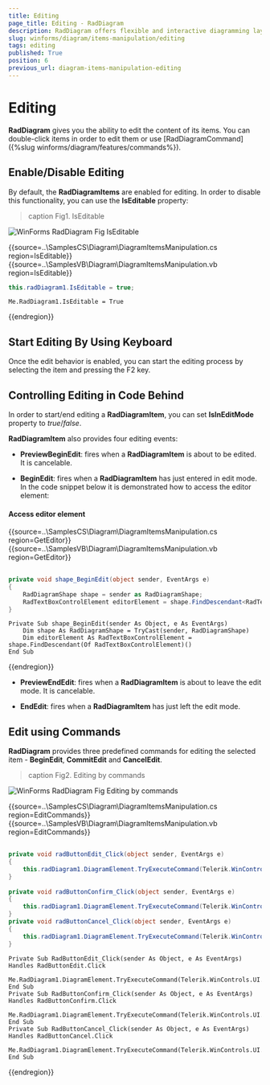 ```yaml
---
title: Editing
page_title: Editing - RadDiagram
description: RadDiagram offers flexible and interactive diagramming layouts for your rich data-visualization applications.
slug: winforms/diagram/items-manipulation/editing
tags: editing
published: True
position: 6
previous_url: diagram-items-manipulation-editing
---
```


# Editing

__RadDiagram__ gives you the ability to edit the content of its items. You can double-click items in order to edit them or use [RadDiagramCommand]({%slug winforms/diagram/features/commands%}).

## Enable/Disable Editing

By default, the __RadDiagramItems__ are enabled for editing. In order to disable this functionality, you can use the __IsEditable__ property:

>caption Fig1. IsEditable

![WinForms RadDiagram Fig IsEditable](images/diagram-items-manipulation-editing001.png) 

{{source=..\SamplesCS\Diagram\DiagramItemsManipulation.cs region=IsEditable}} 
{{source=..\SamplesVB\Diagram\DiagramItemsManipulation.vb region=IsEditable}} 

````C#
this.radDiagram1.IsEditable = true;

````
````VB.NET
Me.RadDiagram1.IsEditable = True

````

{{endregion}} 
 

## Start Editing By Using Keyboard

Once the edit behavior is enabled, you can start the editing process by selecting the item and pressing the F2 key.
        

## Controlling Editing in Code Behind

In order to start/end editing a __RadDiagramItem__, you can set __IsInEditMode__ property to *true*/*false*.
        

__RadDiagramItem__ also provides four editing events:

* __PreviewBeginEdit__: fires when a __RadDiagramItem__ is about to be edited. It is cancelable.
            

* __BeginEdit__: fires when a __RadDiagramItem__ has just entered in edit mode.
In the code snippet below it is demonstrated how to access the editor element:

#### Access editor element 

{{source=..\SamplesCS\Diagram\DiagramItemsManipulation.cs region=GetEditor}} 
{{source=..\SamplesVB\Diagram\DiagramItemsManipulation.vb region=GetEditor}} 

````C#
        
private void shape_BeginEdit(object sender, EventArgs e)
{
    RadDiagramShape shape = sender as RadDiagramShape;
    RadTextBoxControlElement editorElement = shape.FindDescendant<RadTextBoxControlElement>();
}

````
````VB.NET
Private Sub shape_BeginEdit(sender As Object, e As EventArgs)
    Dim shape As RadDiagramShape = TryCast(sender, RadDiagramShape)
    Dim editorElement As RadTextBoxControlElement = shape.FindDescendant(Of RadTextBoxControlElement)()
End Sub

````

{{endregion}} 
            

* __PreviewEndEdit__: fires when a __RadDiagramItem__ is about to leave the edit mode. It is cancelable.
            

* __EndEdit__: fires when a __RadDiagramItem__ has just left the edit mode.
            

## Edit using Commands

__RadDiagram__ provides three predefined commands for editing the selected item - __BeginEdit__, __CommitEdit__ and __CancelEdit__.

>caption Fig2. Editing by commands

![WinForms RadDiagram Fig Editing by commands](images/diagram-items-manipulation-editing002.gif) 

{{source=..\SamplesCS\Diagram\DiagramItemsManipulation.cs region=EditCommands}} 
{{source=..\SamplesVB\Diagram\DiagramItemsManipulation.vb region=EditCommands}} 

````C#
        
private void radButtonEdit_Click(object sender, EventArgs e)
{
    this.radDiagram1.DiagramElement.TryExecuteCommand(Telerik.WinControls.UI.Diagrams.DiagramCommands.BeginEdit);
}
        
private void radButtonConfirm_Click(object sender, EventArgs e)
{
    this.radDiagram1.DiagramElement.TryExecuteCommand(Telerik.WinControls.UI.Diagrams.DiagramCommands.CommitEdit);
}
private void radButtonCancel_Click(object sender, EventArgs e)
{
    this.radDiagram1.DiagramElement.TryExecuteCommand(Telerik.WinControls.UI.Diagrams.DiagramCommands.CancelEdit);
}

````
````VB.NET
Private Sub RadButtonEdit_Click(sender As Object, e As EventArgs) Handles RadButtonEdit.Click
    Me.RadDiagram1.DiagramElement.TryExecuteCommand(Telerik.WinControls.UI.Diagrams.DiagramCommands.BeginEdit)
End Sub
Private Sub RadButtonConfirm_Click(sender As Object, e As EventArgs) Handles RadButtonConfirm.Click
    Me.RadDiagram1.DiagramElement.TryExecuteCommand(Telerik.WinControls.UI.Diagrams.DiagramCommands.CommitEdit)
End Sub
Private Sub RadButtonCancel_Click(sender As Object, e As EventArgs) Handles RadButtonCancel.Click
    Me.RadDiagram1.DiagramElement.TryExecuteCommand(Telerik.WinControls.UI.Diagrams.DiagramCommands.CancelEdit)
End Sub

````

{{endregion}} 



